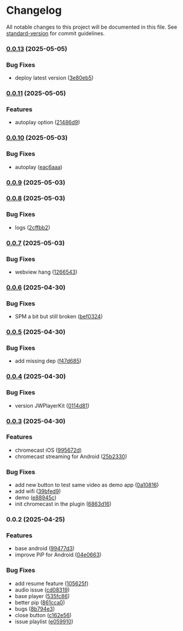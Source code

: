 # Changelog

All notable changes to this project will be documented in this file. See [standard-version](https://github.com/conventional-changelog/standard-version) for commit guidelines.

### [0.0.13](https://github.com/Cap-go/capacitor-jw-player/compare/0.0.11...0.0.13) (2025-05-05)


### Bug Fixes

* deploy latest version ([3e80eb5](https://github.com/Cap-go/capacitor-jw-player/commit/3e80eb560924b170f29d8ef6e75afd174b70a49b))

### [0.0.11](https://github.com/Cap-go/capacitor-jw-player/compare/0.0.10...0.0.11) (2025-05-05)


### Features

* autoplay option ([21486d9](https://github.com/Cap-go/capacitor-jw-player/commit/21486d9fdc3ff944e385c33f1ec2d4bd35bdaa49))

### [0.0.10](https://github.com/Cap-go/capacitor-jw-player/compare/0.0.9...0.0.10) (2025-05-03)


### Bug Fixes

* autoplay ([eac6aaa](https://github.com/Cap-go/capacitor-jw-player/commit/eac6aaa3d53eac64b98e50504c6087cd5c80d183))

### [0.0.9](https://github.com/Cap-go/capacitor-jw-player/compare/0.0.8...0.0.9) (2025-05-03)

### [0.0.8](https://github.com/Cap-go/capacitor-jw-player/compare/0.0.7...0.0.8) (2025-05-03)


### Bug Fixes

* logs ([2cffbb2](https://github.com/Cap-go/capacitor-jw-player/commit/2cffbb245d6038d82edeeebf3dd884187b7b9be0))

### [0.0.7](https://github.com/Cap-go/capacitor-jw-player/compare/0.0.6...0.0.7) (2025-05-03)


### Bug Fixes

* webview hang ([1266543](https://github.com/Cap-go/capacitor-jw-player/commit/126654348ea7c35ae35d998ecac3e7f901af0c86))

### [0.0.6](https://github.com/Cap-go/capacitor-jw-player/compare/0.0.5...0.0.6) (2025-04-30)


### Bug Fixes

* SPM a bit but still broken ([bef0324](https://github.com/Cap-go/capacitor-jw-player/commit/bef0324b59ae27025f5a1941cce0a74328c8d005))

### [0.0.5](https://github.com/Cap-go/capacitor-jw-player/compare/0.0.4...0.0.5) (2025-04-30)


### Bug Fixes

* add missing dep ([f47d685](https://github.com/Cap-go/capacitor-jw-player/commit/f47d685845c85e64dab3114a0b34964719543fec))

### [0.0.4](https://github.com/Cap-go/capacitor-jw-player/compare/0.0.3...0.0.4) (2025-04-30)


### Bug Fixes

* version JWPlayerKit ([0114d81](https://github.com/Cap-go/capacitor-jw-player/commit/0114d81f2e3829f3cfdab11494bdd9b2d1abeeb9))

### [0.0.3](https://github.com/Cap-go/capacitor-jw-player/compare/0.0.2...0.0.3) (2025-04-30)


### Features

* chromecast iOS ([995672d](https://github.com/Cap-go/capacitor-jw-player/commit/995672d137d4f6ebd67fd3780a491ab7c9c18a04))
* chromecast streaming for Android ([25b2330](https://github.com/Cap-go/capacitor-jw-player/commit/25b2330158b86452f2fc35898350cc82ea2bfaa1))


### Bug Fixes

* add new button to test same video as demo app ([0a10816](https://github.com/Cap-go/capacitor-jw-player/commit/0a108163856cf4e14f9e8d8628bc92e779153fb3))
* add wifi ([39bfed9](https://github.com/Cap-go/capacitor-jw-player/commit/39bfed9c7c393289fbe3d102c184b9de9e75221b))
* demo ([e88945c](https://github.com/Cap-go/capacitor-jw-player/commit/e88945c9f15b74065267a3a1c46ff71087f02ffd))
* init chromecast in the plugin ([6863d16](https://github.com/Cap-go/capacitor-jw-player/commit/6863d163927a918211db29a51f9dc3ab20f2d119))

### 0.0.2 (2025-04-25)


### Features

* base android ([99477d3](https://github.com/Cap-go/capacitor-jw-player/commit/99477d3755c064182eacd2a57e4db9139f012e42))
* improve PiP for Android ([04e0663](https://github.com/Cap-go/capacitor-jw-player/commit/04e0663369fc96330c15c5fcfd525f3f1e3bca56))


### Bug Fixes

* add resume feature ([105625f](https://github.com/Cap-go/capacitor-jw-player/commit/105625f4c123a36c8f67768b4daef58bdc572af5))
* audio issue ([cd08319](https://github.com/Cap-go/capacitor-jw-player/commit/cd083193eed147f4879f50ab19f47b3037458023))
* base player ([535fc86](https://github.com/Cap-go/capacitor-jw-player/commit/535fc8600a34a6166fae8e2dc9a250a5e57ac8db))
* better pip ([861cca0](https://github.com/Cap-go/capacitor-jw-player/commit/861cca0d57e8208431bd4ba71049e81ba685c766))
* bugs ([8b794e3](https://github.com/Cap-go/capacitor-jw-player/commit/8b794e3266af9f20e0f123423db442452bfdf9de))
* close button ([c162e56](https://github.com/Cap-go/capacitor-jw-player/commit/c162e5699b162bbd374ddd08f6399c1069775230))
* issue playlist ([e059910](https://github.com/Cap-go/capacitor-jw-player/commit/e059910b452f00d93168e8513bc00a470950c2e5))
